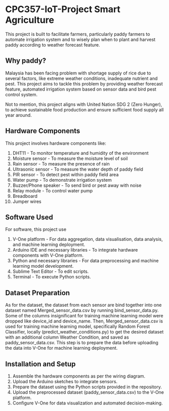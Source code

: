 # CPC357-IoT-Project Smart Agriculture
This project is built to facilitate farmers, particularly paddy farmers to automate irrigation system and to wisely plan when to plant and harvest paddy according to weather forecast feature. 

## Why paddy? 
Malaysia has been facing problem with shortage supply of rice due to several factors, like extreme weather conditions, inadequate nutrient and pest. This project aims to tackle this problem by providing weather forecast feature, automated irrigation system based on sensor data and bird pest control system.

Not to mention, this project aligns with United Nation SDG 2 (Zero Hunger), to achieve sustainable food production and ensure sufficient food supply all year around.

## Hardware Components
This project involves hardware components like:
  1. DHT11 - To monitor temperature and humidity of the environment
  2. Moisture sensor - To measure the moisture level of soil
  3. Rain sensor - To measure the presence of rain
  4. Ultrasonic sensor - To measure the water depth of paddy field
  5. PIR sensor - To detect pest within paddy field area
  6. Water pump - To demonstrate irrigation system
  7. Buzzer/Phone speaker - To send bird or pest away with noise
  8. Relay module - To control water pump
  9. Breadboard
  10. Jumper wires

## Software Used
For software, this project use 
  1. V-One platform - For data aggregation, data visualisation, data analysis, and machine learning deployment.
  2. Arduino IDE and necessary libraries - To integrate hardware components with V-One platform.
  3. Python and necessary libraries - For data preprocessing and machine learning model development.
  4. Sublime Text Editor - To edit scripts.
  5. Terminal - To execute Python scripts.

## Dataset Preparation
As for the dataset, the dataset from each sensor are bind together into one dataset named Merged_sensor_data.csv by running bind_sensor_data.py. Some of the columns insignificant for training machine learning model were dropped like device_id and device_name. Then, Merged_sensor_data.csv is used for training machine learning model, specifically Random Forest Classifier, locally (predict_weather_conditions.py) to get the desired dataset with an additional column Weather Condition, and saved as paddy_sensor_data.csv. This step is to prepare the data before uploading the data into V-One for machine learning deployment.

## Installation and Setup
  1. Assemble the hardware components as per the wiring diagram.
  2. Upload the Arduino sketches to integrate sensors.
  3. Prepare the dataset using the Python scripts provided in the repository.
  4. Upload the preprocessed dataset (paddy_sensor_data.csv) to the V-One platform.
  5. Configure V-One for data visualization and automated decision-making.
